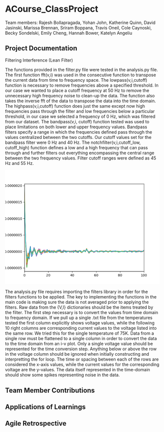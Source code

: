 # ACourse_ClassProject
Team members: Rajesh Bollapragada, Yohan John, Katherine Quinn, David Jasinski, Marissa Brennan, Sriram Boppana, Travis Oneil, Cole Caynoski, Becky Sondelski, Emily Cheng, Hannah Bower, Katelyn Angeliu 

## Project Documentation
Filtering Interference (Lean Filter)

The functions provided in the filter.py file were tested in the analysis.py file. The first function fft(v,i) was used in the consecutive function to transpose the 
current data from time to frequency space. The lowpass(v,i,cutoff) function is necessary to remove frequencies above a specified threshold. In our case we wanted to 
place a cutoff frequency at 50 Hz to remove the unnecessary high frequency noise to clean-up the data. The function also takes the inverse fft of the data to transpose the 
data into the time domain. The highpass(v,i,cutoff) function does just the same except now high frequencies pass through the filter and low frequencies below a particular 
threshold, in our case we selected a frequency of 0 Hz, which was filtered from our dataset. The bandpass(v,i, cutoff) function tested was used to place limitations on
both lower and upper frequency values. Bandpass filters specify a range in which the frequencies defined pass through the values centralized between the two cutoffs. Our cutoff values 
set for the bandpass filter were 0 Hz and 40 Hz. The notchfilter(v,i,cutoff_low, cutoff_high) function defines a low and a high frequency that can pass through and further
filters out everything encompassing the central range between the two frequency values. Filter cutoff ranges were defined as 45 Hz and 55 Hz.  

![alt text](https://github.com/rajeshkb21/ACourse_ClassPRoject/blob/leanfilter/FFT_Nofilter75k.png)


The analysis.py file requires importing the filters library in order for the filters functions to be applied. The key to implementing the functions in the main code is making sure 
the data is not averaged prior to applying the filters. Raw data from the {V,I} dictionaries should be the items treated by the filter. The first step necessary is to convert the 
values from time domain to frequency domain. If we pull up a single .txt file from the temperatures tested the first column explicitly shows voltage values, while the following 10 
right columns are corresponding current values to the voltage listed into the same row. We tried this for the single temperature of 75K. Data from a single row must be flattened to a single 
column in order to convert the data to the time domain from an i-v plot. Only a single voltage value should be represented for the time conversion step. Anything below or above the row in
the voltage column should be ignored when initially constructing and interpretting the for loop. The time or spacing between each of the rows are considered the x-axis values, while the current
values for the corresponding voltage are the y-values. The data itself represented in the time-domain should show some spikes representing noise in the data. 


## Team Member Contributions

## Applications of Learnings

## Agile Retrospective
